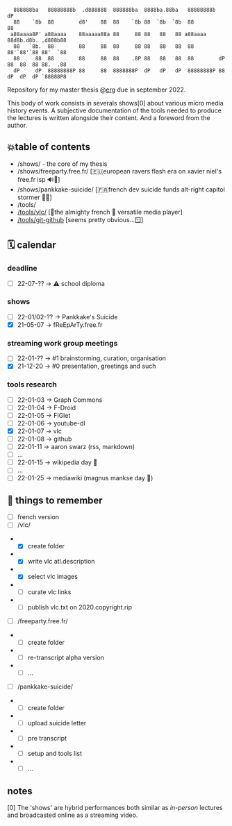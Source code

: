 ```  
  888888ba   88888888b  .d888888  888888ba  8888ba.88ba   88888888b                     dP 
  88    `8b  88        d8'    88  88    `8b 88  `8b  `8b  88                            88 
 a88aaaa8P' a88aaaa    88aaaaa88a 88     88 88   88   88 a88aaaa       88d8b.d8b. .d888b88 
  88   `8b.  88        88     88  88     88 88   88   88  88           88'`88'`88 88'  `88 
  88     88  88        88     88  88    .8P 88   88   88  88        dP 88  88  88 88.  .88 
  dP     dP  88888888P 88     88  8888888P  dP   dP   dP  88888888P 88 dP  dP  dP `88888P8 
```

Repository for my master thesis @[erg](https://erg.be) due in september 2022.

This body of work consists in severals shows[0] about various micro media history events. A subjective documentation of the tools needed to produce the lectures is written alongside their content. And a foreword from the author.

## 💥table of contents

* /shows/ - the core of my thesis
* /shows/freeparty.free.fr/ [🇪🇺european ravers flash era on xavier niel's free.fr isp 🔊🧯]
* /shows/pankkake-suicide/ [🇫🇷french dev suicide funds alt-right capitol stormer 🤔🤮]
* /tools/
* [/tools/vlc/](https://github.com/copyrip/README.md/tree/master/tools/vlc) [🚧the almighty french 🐓 versatile media player]
* [/tools/git-github](https://github.com/copyrip/README.md/tree/master/tools/git-github) [seems pretty obvious...🪟]


## 🗓️ calendar
### deadline
* [ ] 22-07-?? → ⚠️ school diploma
### shows
* [ ] 22-01/02-?? → Pankkake's Suicide
* [x] 21-05-07 → fReEpArTy.free.fr
### streaming work group meetings
* [ ] 22-01-?? → #1 brainstorming, curation, organisation
* [x] 21-12-20 → #0 presentation, greetings and such 
### tools research
* [ ] 22-01-03 → Graph Commons
* [ ] 22-01-04 → F-Droid
* [ ] 22-01-05 → FIGlet
* [ ] 22-01-06 → youtube-dl
* [x] 22-01-07 → vlc
* [ ] 22-01-08 → github
* [ ] 22-01-11 → aaron swarz (rss, markdown)
* [ ] ...
* [ ] 22-01-15 → wikipedia day 🎉
* [ ] ...
* [ ] 22-01-25 → mediawiki (magnus mankse day 🎉)

## 🧠 things to remember
* [ ] french version
* [ ] /vlc/
* * [x] create folder
* * [x] write vlc atl.description
* * [x] select vlc images
* * [ ] curate vlc links
* * [ ] publish vlc.txt on 2020.copyright.rip
* [ ] /freeparty.free.fr/
* * [ ] create folder
* * [ ] re-transcript alpha version
* * [ ] ... 
* [ ] /pankkake-suicide/
* * [ ] create folder
* * [ ] upload suicide letter
* * [ ] pre transcript
* * [ ] setup and tools list
* * [ ] ...

## notes
[0] The 'shows' are hybrid performances both similar as *in-person* lectures and broadcasted online as a streaming video.
